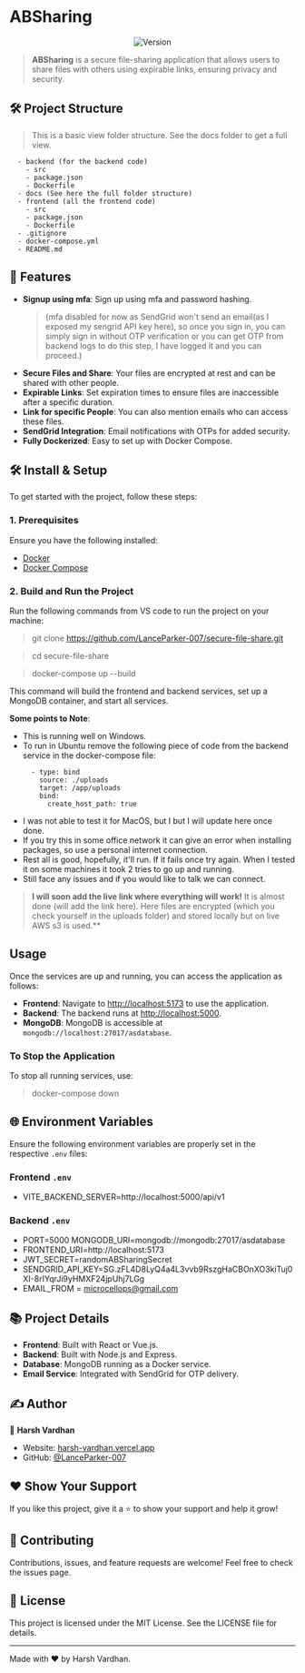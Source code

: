 # ABSharing

<p align="center">
  <img alt="Version" src="https://img.shields.io/badge/version-1.0-blue.svg?cacheSeconds=2592000" />
</p>

> **ABSharing** is a secure file-sharing application that allows users to share files with others using expirable links, ensuring privacy and security.

## 🛠 Project Structure
  > This is a basic view folder structure. See the docs folder to get a full view.
  ```
    - backend (for the backend code)
      - src
      - package.json
      - Dockerfile
    - docs (See here the full folder structure)
    - frontend (all the frontend code)
      - src
      - package.json
      - Dockerfile
    - .gitignore
    - docker-compose.yml
    - README.md
  ```


## 🚀 Features

- **Signup using mfa**: Sign up using mfa and password hashing.
  > (mfa disabled for now as SendGrid won't send an email(as I exposed my sengrid API key here), so once you sign in, you can simply sign in without OTP verification or you can get OTP from backend logs to do this step, I have logged it and you can proceed.)
- **Secure Files and Share**: Your files are encrypted at rest and can be shared with other people.
- **Expirable Links**: Set expiration times to ensure files are inaccessible after a specific duration.
- **Link for specific People**: You can also mention emails who can access these files.
- **SendGrid Integration**: Email notifications with OTPs for added security.
- **Fully Dockerized**: Easy to set up with Docker Compose.

## 🛠 Install & Setup

To get started with the project, follow these steps:

### 1. Prerequisites

Ensure you have the following installed:

- [Docker](https://www.docker.com/get-started)
- [Docker Compose](https://docs.docker.com/compose/install/)

### 2. Build and Run the Project

Run the following commands from VS code to run the project on your machine:

> git clone https://github.com/LanceParker-007/secure-file-share.git

> cd secure-file-share

> docker-compose up --build

This command will build the frontend and backend services, set up a MongoDB container, and start all services.

**Some points to Note**: 
  - This is running well on Windows.
  - To run in Ubuntu remove the following piece of code from the backend service in the docker-compose file:
    ``` 
      - type: bind
        source: ./uploads
        target: /app/uploads
        bind:
          create_host_path: true
      ```
  - I was not able to test it for MacOS, but I but I will update here once done.
  - If you try this in some office network it can give an error when installing packages, so use a personal internet connection.
  - Rest all is good, hopefully, it'll run. If it fails once try again. When I tested it on some machines it took 2 tries to go up and running.
  - Still face any issues and if you would like to talk we can connect.

> **I will soon add the live link where everything will work!** It is almost done (will add the link here). Here files are encrypted (which you check yourself in the uploads folder) and stored locally but on live AWS s3 is used.\*\*

## Usage

Once the services are up and running, you can access the application as follows:

- **Frontend**: Navigate to [http://localhost:5173](http://localhost:5173) to use the application.
- **Backend**: The backend runs at [http://localhost:5000](http://localhost:5000).
- **MongoDB**: MongoDB is accessible at `mongodb://localhost:27017/asdatabase`.

### To Stop the Application

To stop all running services, use:

> docker-compose down

## 🌐 Environment Variables

Ensure the following environment variables are properly set in the respective `.env` files:

### Frontend `.env`

- VITE_BACKEND_SERVER=http://localhost:5000/api/v1

### Backend `.env`

- PORT=5000
  MONGODB_URI=mongodb://mongodb:27017/asdatabase
- FRONTEND_URI=http://localhost:5173
- JWT_SECRET=randomABSharingSecret
- SENDGRID_API_KEY=SG.zFL4D8LyQ4a4L3vvb9RszgHaCBOnXO3kiTuj0XI-8rIYqrJi9yHMXF24jpUhj7LGg
- EMAIL_FROM = microcellops@gmail.com

## 📚 Project Details

- **Frontend**: Built with React or Vue.js.
- **Backend**: Built with Node.js and Express.
- **Database**: MongoDB running as a Docker service.
- **Email Service**: Integrated with SendGrid for OTP delivery.

## ✍️ Author

👤 **Harsh Vardhan**

- Website: [harsh-vardhan.vercel.app](https://harsh-vardhan.vercel.app)
- GitHub: [@LanceParker-007](https://github.com/LanceParker-007)

## ❤️ Show Your Support

If you like this project, give it a ⭐️ to show your support and help it grow!

## 🤝 Contributing

Contributions, issues, and feature requests are welcome! Feel free to check the issues page.

## 📝 License

This project is licensed under the MIT License. See the LICENSE file for details.

---

Made with ❤️ by Harsh Vardhan.
